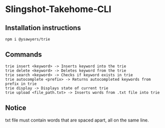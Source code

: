 # Slingshot-Takehome-CLI


## Installation instructions

```
npm i @ysawyers/trie
```

## Commands

```
trie insert <keyword> -> Inserts keyword into the trie
trie delete <keyword> -> Deletes keyword from the trie
trie search <keyword> -> Checks if keyword exists in trie
trie autocomplete <prefix> -> Returns autocompleted keywords from prefix in trie
trie display -> Displays state of current trie
trie upload <file_path.txt> -> Inserts words from .txt file into trie 
```

## Notice

txt file must contain words that are spaced apart, all on the same line.
